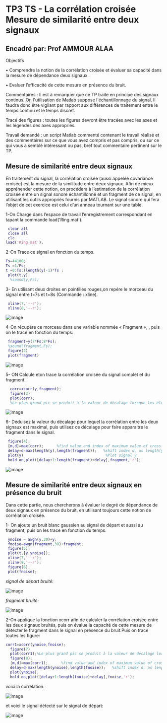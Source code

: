 # TP3 TS - La corrélation croisée Mesure de similarité entre deux signaux

## Encadré par: Prof AMMOUR ALAA

Objectifs

• Comprendre la notion de la corrélation croisée et évaluer sa capacité dans la
mesure de dépendance deux signaux.

• Evaluer l’efficacité de cette mesure en présence du bruit.

Commentaires : Il est à remarquer que ce TP traite en principe des signaux continus.
Or, l'utilisation de Matlab suppose l'échantillonnage du signal. Il faudra donc être
vigilant par rapport aux différences de traitement entre le temps continu et le temps
discret.


Tracé des figures : toutes les figures devront être tracées avec les axes et les
légendes des axes appropriés.

Travail demandé : un script Matlab commenté contenant le travail réalisé et des
commentaires sur ce que vous avez compris et pas compris, ou sur ce qui vous a
semblé intéressant ou pas, bref tout commentaire pertinent sur le TP.

## Mesure de similarité entre deux signaux

En traitement du signal, la corrélation croisée (aussi appelée covariance croisée) est
la mesure de la similitude entre deux signaux. Afin de mieux appréhender cette notion,
on procédera à l’estimation de la corrélation croisée entre un signal sonore
échantillonné et un fragment de ce signal, en utilisant les outils appropriés fournis par
MATLAB. Le signal sonore qui fera l’objet de cet exercice est celui d’un anneau
tournant sur une table. 

1-On Charge dans l’espace de travail l’enregistrement correspondant en tapant la
commande load('Ring.mat').

```Matlab
 clear all
 close all
 clc
load('Ring.mat');
```

2-On Trace ce signal en fonction du temps.

```Matlab 
Fs=44100;
Ts =1/Fs;
t =0:Ts:(length(y)-1)*Ts ;
 plot(t,y);
  %sound(y,Fs);
  ```

3- En utilisant deux droites en pointillés rouges,on repére le morceau du signal entre
t=7s et t=8s (Commande : xline).

```Matlab 
 xline(7,'--r');
 xline(8,'--r');
 ```
 ![image](https://user-images.githubusercontent.com/85129301/152623806-ecba62f3-033e-4098-819e-e01f407d6413.png)

 
 4-On récupére ce morceau dans une variable nommée « Fragment », , puis on le 
trace en fonction du temps:

```Matlab
 fragment=y(7*Fs:8*Fs);
 %sound(fragment,Fs);
 figure(2)
 plot(fragment)
 ```
 ![image](https://user-images.githubusercontent.com/85129301/152624052-3bddec63-5850-4a31-816b-e55ffa426f95.png)

 
 
 5- ON Calcule eton trace la corrélation croisée du signal complet et du fragment.

```Matlab
  corr=xcorr(y,fragment);
  figure(3)
  plot(corr);
  %Le plus grand pic se produit à la valeur de décalage lorsque les éléments de y et fragment correspondent exactement
  ```
  
![image](https://user-images.githubusercontent.com/85129301/152624469-6c428a91-d120-4f0f-8b60-62046dfa9460.png)

6- Déduisez la valeur du décalage pour lequel la corrélation entre les deux signaux est
maximal, puis utilisez ce décalage pour faire apparaitre le fragment dans le signal. 

```Matlab
 figure(4);
 [m,d]=max(corr);      %find value and index of maximum value of cross-correlation amplitude
 delay=d-max(length(y),length(fragment));   %shift index d, as length(y)=2*N-1; where N is the length of the signals
 plot(y)                                     %Plot signal y
 hold on,plot([delay+1:length(fragment)+delay],fragment,'r');  
```
![image](https://user-images.githubusercontent.com/85129301/152624559-629b6687-79fd-42c0-b5f1-9ca1604786db.png)

## Mesure de similarité entre deux signaux en présence du bruit

Dans cette partie, nous chercherons à évaluer le degré de dépendance de deux
signaux en présence du bruit, en utilisant toujours cette notion de corrélation croisée.

1- On ajoute un bruit blanc gaussien au signal de départ et aussi au fragment, puis
on les trace  en fonction du temps. 

```Matlab 
 ynoise = awgn(y,30)+y;
 fnoise=awgn(fragment,30)+fragment;
 figure(5);
 plot(t,[y ynoise]);
 xline(7,'--r');
 xline(8,'--r');
 figure(6);
 plot(fnoise);
```
*signal de départ bruité:*

![image](https://user-images.githubusercontent.com/85129301/152624669-bdb33a58-a38f-4e5c-a942-fcbc121d6d11.png)

*fragment bruité:*

![image](https://user-images.githubusercontent.com/85129301/152624644-1dff02ff-a306-4eb1-b00c-349764eaed87.png)

2-On applique la fonction xcorr afin de calculer la corrélation croisée entre les deux
signaux bruités, puis on évalue la capacité de cette mesure de détecter le fragment dans
le signal en présence du bruit.Puis on trace toutes les figure:

```Matlab 
corr1=xcorr(ynoise,fnoise);
  figure(7)
  plot(corr1);%Le plus grand pic se produit à la valeur de décalage lorsque les éléments de x et y correspondent exactement
  figure(8);
  [m,d]=max(corr1);      %find value and index of maximum value of cross-correlation amplitude
  delay=d-max(length(ynoise),length(fnoise));   %shift index d, as length(X1)=2*N-1; where N is the length of the signals
  plot(ynoise);
  hold on,plot([delay+1:length(fnoise)+delay],fnoise,'r');
```
voici la corrélation:

![image](https://user-images.githubusercontent.com/85129301/152624842-953d4f84-6ec4-4049-a4ac-aa8576c02025.png)

et voici le signal détecté sur le signal de départ:

![image](https://user-images.githubusercontent.com/85129301/152624820-826829a3-8f17-461f-8ad6-cbdec1fa7f42.png)




